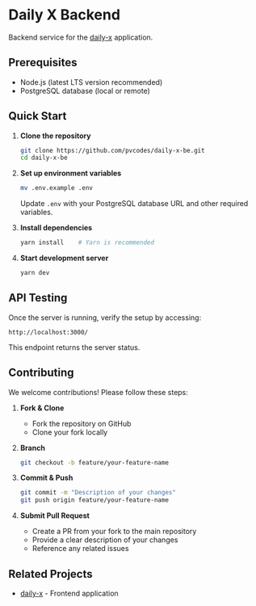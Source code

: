 # Daily X Backend

Backend service for the [daily-x](https://github.com/pvcodes/daily-x) application.

## Prerequisites

- Node.js (latest LTS version recommended)
- PostgreSQL database (local or remote)

## Quick Start

1. **Clone the repository**
   ```bash
   git clone https://github.com/pvcodes/daily-x-be.git
   cd daily-x-be
   ```

2. **Set up environment variables**
   ```bash
   mv .env.example .env
   ```
   Update `.env` with your PostgreSQL database URL and other required variables.

3. **Install dependencies**
   ```bash
   yarn install    # Yarn is recommended
   ```

4. **Start development server**
   ```bash
   yarn dev
   ```

## API Testing

Once the server is running, verify the setup by accessing:
```
http://localhost:3000/
```
This endpoint returns the server status.

## Contributing

We welcome contributions! Please follow these steps:

1. **Fork & Clone**
   - Fork the repository on GitHub
   - Clone your fork locally

2. **Branch**
   ```bash
   git checkout -b feature/your-feature-name
   ```

3. **Commit & Push**
   ```bash
   git commit -m "Description of your changes"
   git push origin feature/your-feature-name
   ```

4. **Submit Pull Request**
   - Create a PR from your fork to the main repository
   - Provide a clear description of your changes
   - Reference any related issues

## Related Projects

- [daily-x](https://github.com/pvcodes/daily-x) - Frontend application